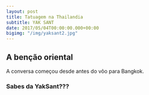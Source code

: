 ```yaml
---
layout: post
title: Tatuagem na Thailandia
subtitle: YAK SANT
date: 2017/05/04T00:00:00.000+00:00
bigimg: "/img/yaksant2.jpg"
---
```


## A benção oriental

A conversa começou desde antes do vôo para Bangkok.

### Sabes da YakSant???